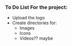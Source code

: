 ### To Do List For the project:
* Upload the logo
* Create directories for:
	* Images
	* Icons
	* Videos?? maybe
